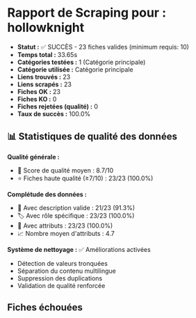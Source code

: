 # Rapport de Scraping pour : hollowknight
- **Statut :** ✅ SUCCÈS - 23 fiches valides (minimum requis: 10)
- **Temps total :** 33.65s
- **Catégories testées :** 1 (Catégorie principale)
- **Catégorie utilisée :** Catégorie principale
- **Liens trouvés :** 23
- **Liens scrapés :** 23
- **Fiches OK :** 23
- **Fiches KO :** 0
- **Fiches rejetées (qualité) :** 0
- **Taux de succès :** 100.0%

## 📊 Statistiques de qualité des données

**Qualité générale :**
- 🎯 Score de qualité moyen : 8.7/10
- ⭐ Fiches haute qualité (≥7/10) : 23/23 (100.0%)

**Complétude des données :**
- 📝 Avec description valide : 21/23 (91.3%)
- 🏷️ Avec rôle spécifique : 23/23 (100.0%)
- 🔖 Avec attributs : 23/23 (100.0%)
- 📈 Nombre moyen d'attributs : 4.7

**Système de nettoyage :** ✅ Améliorations activées
- Détection de valeurs tronquées
- Séparation du contenu multilingue  
- Suppression des duplications
- Validation de qualité renforcée

## Fiches échouées
